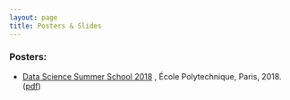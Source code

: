 ```yaml
---
layout: page
title: Posters & Slides
---
```


### Posters:  
 - [Data Science Summer School 2018](http://www.ds3-datascience-polytechnique.fr/) , École Polytechnique, Paris, 2018. ([pdf](/posters_slides/Poster-DS3_X.pdf))
